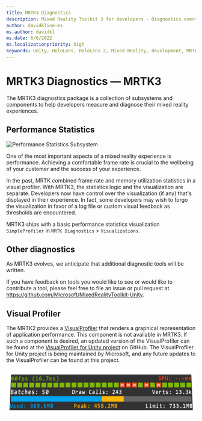 ```yaml
---
title: MRTK3 Diagnostics
description: Mixed Reality Toolkit 3 for developers - Diagnostics overview.
author: davidkline-ms
ms.author: davidkl
ms.date: 6/6/2022
ms.localizationpriority: high
keywords: Unity, HoloLens, HoloLens 2, Mixed Reality, development, MRTK3, diagnostics, performance monitor
---
```


# MRTK3 Diagnostics &#8212; MRTK3

The MRTK3 diagnostics package is a collection of subsystems and components to help developers measure and diagnose their mixed reality experiences.

## Performance Statistics

![Performance Statistics Subsystem](images/PerfStatsSubsystem.png)

One of the most important aspects of a mixed reality experience is performance. Achieving a comfortable frame rate is crucial to the wellbeing of your customer and the success of your experience.

In the past, MRTK combined frame rate and memory utilization statistics in a visual profiler. With MRTK3, the statistics logic and the visualization are separate. Developers now have control over the visualization (if any) that's displayed in their experience. In fact, some developers may wish to forgo the visualization in favor of a log file or custom visual feedback as thresholds are encountered.

MRTK3 ships with a basic performance statistics visualization `SimpleProfiler` in `MRTK Diagnostics` > `Visualizations`.

## Other diagnostics

As MRTK3 evolves, we anticipate that additional diagnostic tools will be written. 

If you have feedback on tools you would like to see or would like to contribute a tool, please feel free to file an issue or pull request at https://github.com/Microsoft/MixedRealityToolkit-Unity.

## Visual Profiler

The MRTK2 provides a [VisualProfiler](/windows/mixed-reality/mrtk-unity/mrtk2/features/diagnostics/using-visual-profiler) that renders a graphical representation of application performance. This component is not available in MRTK3. If such a component is desired, an updated version of the VisualProfiler can be found at the [VisualProfiler for Unity project](https://github.com/microsoft/VisualProfiler-Unity) on GitHub. The VisualProfiler for Unity project is being maintained by Microsoft, and any future updates to the VisualProfiler can be found at this project.

![Image showing the VisualProfiler available from the VisualProfile for Unity project](images/VisualProfilerScreenshot.png)